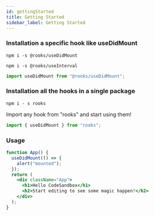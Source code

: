 ```yaml
---
id: gettingStarted
title: Getting Started
sidebar_label: Getting Started
---
```


### Installation a specific hook like useDidMount

    npm i -s @rooks/useDidMount

<!---->

    npm i -s @rooks/useInterval

```jsx
import useDidMount from "@rooks/useDidMount";
```

### Installation all the hooks in a single package

    npm i - s rooks

Import any hook from "rooks" and start using them!

```jsx
import { useDidMount } from "rooks";
```

### Usage

```jsx
function App() {
  useDidMount(() => {
    alert("mounted");
  });
  return (
    <div className="App">
      <h1>Hello CodeSandbox</h1>
      <h2>Start editing to see some magic happen!</h2>
    </div>
  );
}
```
